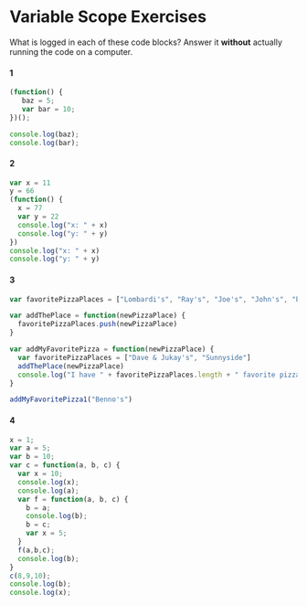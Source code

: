 # Variable Scope Exercises


What is logged in each of these code blocks?  Answer it **without** actually running the code on a computer.

#### 1

```js
(function() {
   baz = 5;
   var bar = 10;
})();

console.log(baz);
console.log(bar);
```

#### 2

```js
var x = 11
y = 66
(function() {
  x = 77
  var y = 22
  console.log("x: " + x)
  console.log("y: " + y)
})
console.log("x: " + x)
console.log("y: " + y)
```

#### 3

```js
var favoritePizzaPlaces = ["Lombardi's", "Ray's", "Joe's", "John's", "Paulie Gee's"]

var addThePlace = function(newPizzaPlace) {
  favoritePizzaPlaces.push(newPizzaPlace)
}

var addMyFavoritePizza = function(newPizzaPlace) {
  var favoritePizzaPlaces = ["Dave & Jukay's", "Sunnyside"]
  addThePlace(newPizzaPlace)
  console.log("I have " + favoritePizzaPlaces.length + " favorite pizza places")
}

addMyFavoritePizza1("Benno's")
```

#### 4

```js
x = 1;
var a = 5;
var b = 10;
var c = function(a, b, c) {
  var x = 10;
  console.log(x);
  console.log(a);
  var f = function(a, b, c) {
    b = a;
    console.log(b);
    b = c;
    var x = 5;
  }
  f(a,b,c);
  console.log(b);
}
c(8,9,10);
console.log(b);
console.log(x);
```



